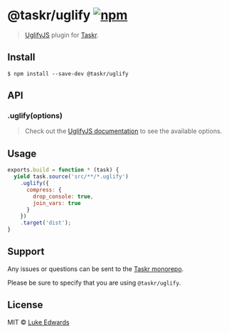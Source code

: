 # @taskr/uglify [![npm](https://img.shields.io/npm/v/@taskr/uglify.svg)](https://npmjs.org/package/@taskr/uglify)

> [UglifyJS](https://github.com/mishoo/UglifyJS2) plugin for [Taskr](https://github.com/lukeed/taskr).

## Install

```
$ npm install --save-dev @taskr/uglify
```

## API

### .uglify(options)

> Check out the [UglifyJS documentation](https://github.com/mishoo/UglifyJS2#usage) to see the available options.

## Usage

```js
exports.build = function * (task) {
  yield task.source('src/**/*.uglify')
    .uglify({
      compress: {
        drop_console: true,
        join_vars: true
      }
    })
    .target('dist');
}
```

## Support

Any issues or questions can be sent to the [Taskr monorepo](https://github.com/lukeed/taskr/issues/new).

Please be sure to specify that you are using `@taskr/uglify`.

## License

MIT © [Luke Edwards](https://lukeed.com)
